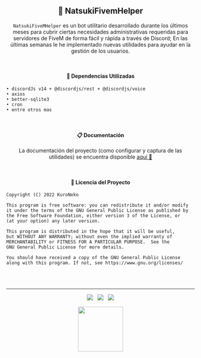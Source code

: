 <h2 align="center">🌸 NatsukiFivemHelper</h2>
<p align="center">
<code>NatsukiFiveMHelper</code> es un bot utilitario desarrollado durante los últimos meses para cubrir ciertas necesidades administrativas requeridas para servidores de FiveM de forma fácil y rápida a través de Discord; En las últimas semanas le he implementado nuevas utilidades para ayudar en la gestión de los usuarios.
</p>

<br>

<h4 align="center">🧰 Dependencias Utilizadas</h4>

```
• discordJs v14 + @discordjs/rest + @discordjs/voice
• axios
• better-sqlite3
• cron
• entre otros mas
```
<br>

<h4 align="center">📋 Documentación</h4>
<p align="center">La documentación del proyecto (como configurar y captura de las utilidades) se encuentra disponible <a href="https://imkuroneko.gitbook.io/natsukifivemhelper/">aquí 🦄</a></p>
<br>

<h4 align="center">📄 Licencia del Proyecto</h4>

```
Copyright (C) 2022 KuroNeko

This program is free software: you can redistribute it and/or modify
it under the terms of the GNU General Public License as published by
the Free Software Foundation, either version 3 of the License, or
(at your option) any later version.

This program is distributed in the hope that it will be useful,
but WITHOUT ANY WARRANTY; without even the implied warranty of
MERCHANTABILITY or FITNESS FOR A PARTICULAR PURPOSE.  See the
GNU General Public License for more details.

You should have received a copy of the GNU General Public License
along with this program. If not, see https://www.gnu.org/licenses/
```

<br><br>

---

<p align="center">
  <img src="https://img.shields.io/github/repo-size/imkuroneko/NatsukiFivemHelper?style=flat"/> &nbsp;
  <img src="https://img.shields.io/github/languages/top/imkuroneko/NatsukiFivemHelper?style=flat"/> &nbsp;
  <img src="https://img.shields.io/github/last-commit/imkuroneko/NatsukiFivemHelper?color=pink&style=flat"/>
</p>

<p align="center">
    <a href="https://kuroneko.im"> <img src="https://kuroneko.im/web_assets/favicon.png" width="120" /> </a>
</p>
